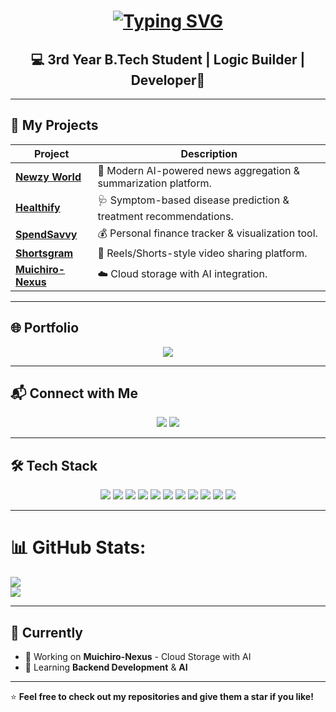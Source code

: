 <!-- Typing SVG Header -->
<h1 align="center">
  <a href="https://git.io/typing-svg">
    <img src="https://jay-website-personal-65b76d6e8318.herokuapp.com?font=Cinzel&weight=800&size=40&duration=4000&pause=500&color=6BEEF7&background=1BA5FF00&center=true&vCenter=true&random=false&width=1000&lines=Wassup!!;This+is+Himanshu;Love+to+be+Solo!" alt="Typing SVG" />
  </a>
</h1>

<h2 align="center">💻 3rd Year B.Tech Student | Logic Builder | Developer🧠</h2>

---

## 🚀 My Projects  
<div align="center">

| Project | Description |
|---------|-------------|
| [**Newzy World**](https://newz-aggregator-summarizer.vercel.app/) | 📰 Modern AI-powered news aggregation & summarization platform. |
| [**Healthify**](https://healthify-9cw5.onrender.com/) | 🩺 Symptom-based disease prediction & treatment recommendations. |
| [**SpendSavvy**](https://personal-finance-app-nine.vercel.app/) | 💰 Personal finance tracker & visualization tool. |
| [**Shortsgram**](https://shortsgram.netlify.app/) | 🎥 Reels/Shorts-style video sharing platform. |
| [**Muichiro-Nexus**](https://github.com/HimanshuSolo2005/Muichiro-Nexus) | ☁️ Cloud storage with AI integration. |

</div>

---

## 🌐 Portfolio  
<p align="center">
  <a href="https://solo-portfolio.vercel.app/">
    <img src="https://img.shields.io/badge/Visit%20Portfolio-%2300C4CC?style=for-the-badge&logo=vercel&logoColor=white" />
  </a>
</p>

---

## 📬 Connect with Me  
<p align="center">
  <a href="https://www.linkedin.com/in/himanshuverma192005/"><img src="https://img.shields.io/badge/LinkedIn-%230A66C2?style=for-the-badge&logo=linkedin&logoColor=white" /></a>
  <a href="https://www.instagram.com/himanshu._.verma2005/"><img src="https://img.shields.io/badge/Instagram-%23E4405F?style=for-the-badge&logo=instagram&logoColor=white" /></a>
</p>

---

## 🛠 Tech Stack  
<p align="center">
<img src="https://img.shields.io/badge/C-%2300599C?style=for-the-badge&logo=c&logoColor=white"/>
<img src="https://img.shields.io/badge/C++-%2300599C?style=for-the-badge&logo=cplusplus&logoColor=white"/>
<img src="https://img.shields.io/badge/Java-%23ED8B00?style=for-the-badge&logo=java&logoColor=white"/>
<img src="https://img.shields.io/badge/JavaScript-%23F7DF1E?style=for-the-badge&logo=javascript&logoColor=black"/>
<img src="https://img.shields.io/badge/TypeScript-%23007ACC?style=for-the-badge&logo=typescript&logoColor=white"/>
<img src="https://img.shields.io/badge/React-%2361DAFB?style=for-the-badge&logo=react&logoColor=black"/>
<img src="https://img.shields.io/badge/Next.js-%23000000?style=for-the-badge&logo=nextdotjs&logoColor=white"/>
<img src="https://img.shields.io/badge/Flask-%23000000?style=for-the-badge&logo=flask&logoColor=white"/>
<img src="https://img.shields.io/badge/MySQL-%234479A1?style=for-the-badge&logo=mysql&logoColor=white"/>
<img src="https://img.shields.io/badge/Postman-%23FF6C37?style=for-the-badge&logo=postman&logoColor=white"/>
<img src="https://img.shields.io/badge/Python-%233776AB?style=for-the-badge&logo=python&logoColor=white"/>
</p>

--- 

# 📊 GitHub Stats:
![](https://github-readme-stats.vercel.app/api?username=HimanshuSolo2005&theme=tokyonight&hide_border=false&include_all_commits=false&count_private=false)<br/>
![](https://nirzak-streak-stats.vercel.app/?user=HimanshuSolo2005&theme=tokyonight&hide_border=false)<br/>

---

## 📌 Currently  
- 🔭 Working on **Muichiro-Nexus** - Cloud Storage with AI  
- 🌱 Learning **Backend Development** & **AI**  

---

⭐ **Feel free to check out my repositories and give them a star if you like!**


